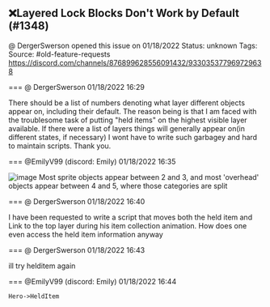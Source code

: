 ## ❌Layered Lock Blocks Don't Work by Default (#1348)
@ DergerSwerson opened this issue on 01/18/2022
Status: unknown
Tags: 
Source: #old-feature-requests https://discord.com/channels/876899628556091432/933035377969729638


=== @ DergerSwerson 01/18/2022 16:29

There should be a list of numbers denoting what layer different objects appear on, including their default. The reason being is that I am faced with the troublesome task of putting "held items" on the highest visible layer available. If there were a list of layers things will generally appear on(in different states, if necessary) I wont have to write such garbagey and hard to maintain scripts. Thank you.

=== @EmilyV99 (discord: Emily) 01/18/2022 16:35


![image](https://cdn.discordapp.com/attachments/933035377969729638/933036851042848829/unknown.png?ex=65e749c8&is=65d4d4c8&hm=072dbdad340e1dd61387e1af482dbd72fe2dc57675afcd6afa36132df3af2468&)
Most sprite objects appear between 2 and 3, and most 'overhead' objects appear between 4 and 5, where those categories are split

=== @ DergerSwerson 01/18/2022 16:40

I have been requested to write a script that moves both the held item and Link to the top layer during his item collection animation. How does one even access the held item information anyway

=== @ DergerSwerson 01/18/2022 16:43

ill try helditem again

=== @EmilyV99 (discord: Emily) 01/18/2022 16:44

`Hero->HeldItem`
